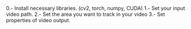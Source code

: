 0.- Install necessary libraries. (cv2, torch, numpy, CUDA)
1.- Set your input video path.
2.- Set the  area you want to track in your video
3.- Set properties of video output.
